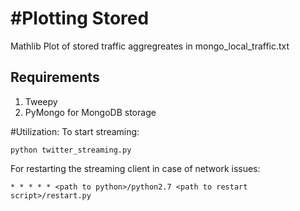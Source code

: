 #Plotting Stored
=============
Mathlib Plot of stored traffic aggregreates in mongo_local_traffic.txt


## Requirements
1. Tweepy
2. PyMongo for MongoDB storage

#Utilization:
To start streaming:

```
python twitter_streaming.py
```

For restarting the streaming client in case of network issues:
```
* * * * * <path to python>/python2.7 <path to restart script>/restart.py
```